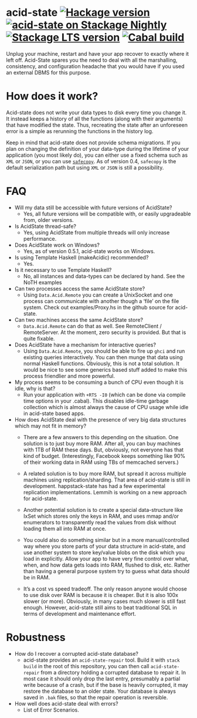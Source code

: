 acid-state [![Hackage version](https://img.shields.io/hackage/v/acid-state.svg?label=Hackage&color=informational)](http://hackage.haskell.org/package/acid-state) [![acid-state on Stackage Nightly](https://stackage.org/package/acid-state/badge/nightly)](https://stackage.org/nightly/package/acid-state) [![Stackage LTS version](https://www.stackage.org/package/acid-state/badge/lts?label=Stackage)](https://www.stackage.org/package/acid-state) [![Cabal build](https://github.com/acid-state/acid-state/workflows/Haskell-CI/badge.svg)](https://github.com/acid-state/acid-state/actions)
==========

Unplug your machine, restart and have your app recover to exactly where it left off. Acid-State spares you the need to deal with all the marshalling, consistency, and configuration headache that you would have if you used an external DBMS for this purpose.

How does it work?
===========
Acid-state does not write your data types to disk every time you change it. It instead keeps a history of all the functions (along with their arguments) that have modified the state. Thus, recreating the state after an unforeseen error is a simple as rerunning the functions in the history log.

Keep in mind that acid-state does not provide schema migrations.
If you plan on changing the definition of your data-type
during the lifetime of your application (you most likely do),
you can either use a fixed schema such as `XML` or `JSON`,
or you can use [`safecopy`](https://github.com/acid-state/safecopy "safecopy").
As of version 0.4, `safecopy` is the default serialization path
but using `XML` or `JSON` is still a possibility.

FAQ
============
- Will my data still be accessible with future versions of AcidState?
  - Yes, all future versions will be compatible with, or easily upgradeable from, older versions.
- Is AcidState thread-safe?
  - Yes, using AcidState from multiple threads will only increase performance.
- Does AcidState work on Windows?
  - Yes, as of version 0.5.1, acid-state works on Windows.
- Is using Template Haskell (makeAcidic) recommended?
  - Yes.
- Is it necessary to use Template Haskell?
  - No, all instances and data-types can be declared by hand. See the NoTH examples
- Can two processes access the same AcidState store?
  - Using `Data.Acid.Remote` you can create a UnixSocket and one process can communicate with another though a ‘file’ on the file system. Check out examples/Proxy.hs in the github source for acid-state.
- Can two machines access the same AcidState store?
  - `Data.Acid.Remote` can do that as well. See RemoteClient / RemoteServer. At the moment, zero security is provided. But that is quite fixable.
- Does AcidState have a mechanism for interactive queries?
  - Using `Data.Acid.Remote`, you should be able to fire up `ghci` and run existing queries interactively. You can then munge that data using normal Haskell functions. Obviously, this is not a total solution. It would be nice to see some generics based stuff added to make this process friendlier and more powerful.
- My process seems to be consuming a bunch of CPU even though it is idle, why is that?
  - Run your application with `+RTS -I0` (which can be done via compile time options in your .cabal). This disables idle-time garbage collection which is almost always the cause of CPU usage while idle in acid-state based apps.
- How does AcidState deal with the presence of very big data structures which may not fit in memory?
  - There are a few answers to this depending on the situation. One solution is to just buy more RAM. After all, you can buy machines with 1TB of RAM these days. But, obviously, not everyone has that kind of budget. (Interestingly, Facebook keeps something like 90% of their working data in RAM using TBs of memcached servers.)

  - A related solution is to buy more RAM, but spread it across multiple machines using replication/sharding. That area of acid-state is still in development. happstack-state has had a few experimental replication implementations. Lemmih is working on a new approach for acid-state.

  - Another potential solution is to create a special data-structure like IxSet which stores only the keys in RAM, and uses mmap and/or enumerators to transparently read the values from disk without loading them all into RAM at once.

  - You could also do something similar but in a more manual/controlled way where you store parts of your data structure in acid-state, and use another system to store key/value blobs on the disk which you load in explicitly. Allow your app to have very fine control over what, when, and how data gets loads into RAM, flushed to disk, etc. Rather than having a general purpose system try to guess what data should be in RAM.

  - It’s a cost vs speed tradeoff. The only reason anyone would choose to use disk over RAM is because it is cheaper. But it is also 100x slower (or more). Obviously, in many cases much slower is still fast enough. However, acid-state still aims to beat traditional SQL in terms of development and maintenance effort.

Robustness
================
  - How do I recover a corrupted acid-state database?
    - acid-state provides an `acid-state-repair` tool. Build it with `stack build` in the root of this repository, you can then call `acid-state-repair` from a directory holding a corrupted database to repair it. In most case it should only drop the last entry, presumably a partial write because of a crash, but if the base is heavily corrupted, it may restore the database to an older state. Your database is always saved in `.bak` files, so that the repair operation is reversible.
  - How well does acid-state deal with errors?
    - List of Error Scenarios.
